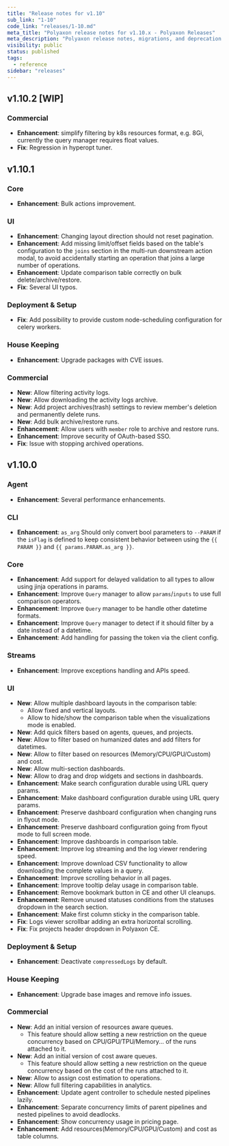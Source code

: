 ```yaml
---
title: "Release notes for v1.10"
sub_link: "1-10"
code_link: "releases/1-10.md"
meta_title: "Polyaxon release notes for v1.10.x - Polyaxon Releases"
meta_description: "Polyaxon release notes, migrations, and deprecation notes for v1.10.x."
visibility: public
status: published
tags:
  - reference
sidebar: "releases"
---
```


## v1.10.2 [WIP]

### Commercial

 * **Enhancement**: simplify filtering by k8s resources format, e.g. 8Gi, currently the query manager requires float values.
 * **Fix**: Regression in hyperopt tuner.

## v1.10.1

### Core

 * **Enhancement**: Bulk actions improvement.

### UI

 * **Enhancement**: Changing layout direction should not reset pagination.
 * **Enhancement**: Add missing limit/offset fields based on the table's configuration to the `joins` section in the multi-run downstream action modal, to avoid accidentally starting an operation that joins a large number of operations.
 * **Enhancement**: Update comparison table correctly on bulk delete/archive/restore.
 * **Fix**: Several UI typos.

### Deployment & Setup

 * **Fix**: Add possibility to provide custom node-scheduling configuration for celery workers. 

### House Keeping

 * **Enhancement**: Upgrade packages with CVE issues.

### Commercial

 * **New**: Allow filtering activity logs.
 * **New**: Allow downloading the activity logs archive.
 * **New**: Add project archives(trash) settings to review member's deletion and permanently delete runs.
 * **New**: Add bulk archive/restore runs.
 * **Enhancement**: Allow users with `member` role to archive and restore runs.
 * **Enhancement**: Improve security of OAuth-based SSO.
 * **Fix**: Issue with stopping archived operations.

## v1.10.0

### Agent

 * **Enhancement**: Several performance enhancements.

### CLI

 * **Enhancement**: `as_arg` Should only convert bool parameters to `--PARAM` if the `isFlag` is defined to keep consistent behavior between using the `{{ PARAM }}` and `{{ params.PARAM.as_arg }}`.

### Core

 * **Enhancement**: Add support for delayed validation to all types to allow using jinja operations in params.
 * **Enhancement**: Improve `Query` manager to allow `params`/`inputs` to use full comparison operators.
 * **Enhancement**: Improve `Query` manager to be handle other datetime formats.
 * **Enhancement**: Improve `Query` manager to detect if it should filter by a date instead of a datetime.
 * **Enhancement**: Add handling for passing the token via the client config.

### Streams

 * **Enhancement**: Improve exceptions handling and APIs speed.

### UI

 * **New**: Allow multiple dashboard layouts in the comparison table:
   * Allow fixed and vertical layouts.
   * Allow to hide/show the comparison table when the visualizations mode is enabled.
 * **New**: Add quick filters based on agents, queues, and projects.
 * **New**: Allow to filter based on humanized dates and add filters for datetimes.
 * **New**: Allow to filter based on resources (Memory/CPU/GPU/Custom) and cost.
 * **New**: Allow multi-section dashboards.
 * **New**: Allow to drag and drop widgets and sections in dashboards.
 * **Enhancement**: Make search configuration durable using URL query params.
 * **Enhancement**: Make dashboard configuration durable using URL query params.
 * **Enhancement**: Preserve dashboard configuration when changing runs in flyout mode.
 * **Enhancement**: Preserve dashboard configuration going from flyout mode to full screen mode.
 * **Enhancement**: Improve dashboards in comparison table.
 * **Enhancement**: Improve log streaming and the log viewer rendering speed.
 * **Enhancement**: Improve download CSV functionality to allow downloading the complete values in a query.
 * **Enhancement**: Improve scrolling behavior in all pages.
 * **Enhancement**: Improve tooltip delay usage in comparison table.
 * **Enhancement**: Remove bookmark button in CE and other UI cleanups.
 * **Enhancement**: Remove unused statuses conditions from the statuses dropdown in the search section.
 * **Enhancement**: Make first column sticky in the comparison table.
 * **Fix**: Logs viewer scrollbar adding an extra horizontal scrolling.
 * **Fix**: Fix projects header dropdown in Polyaxon CE.

### Deployment & Setup

 * **Enhancement**: Deactivate `compressedLogs` by default.

### House Keeping

 * **Enhancement**: Upgrade base images and remove info issues.

### Commercial

 * **New**: Add an initial version of resources aware queues.
   * This feature should allow setting a new restriction on the queue concurrency based on CPU/GPU/TPU/Memory... of the runs attached to it.
 * **New**: Add an initial version of cost aware queues.
   * This feature should allow setting a new restriction on the queue concurrency based on the cost of the runs attached to it.
 * **New**: Allow to assign cost estimation to operations.
 * **New**: Allow full filtering capabilities in analytics.
 * **Enhancement**: Update agent controller to schedule nested pipelines lazily.
 * **Enhancement**: Separate concurrency limits of parent pipelines and nested pipelines to avoid deadlocks.
 * **Enhancement**: Show concurrency usage in pricing page.
 * **Enhancement**: Add resources(Memory/CPU/GPU/Custom) and cost as table columns.
